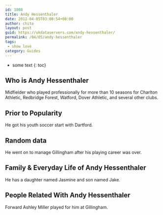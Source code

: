 ```yaml
---
id: 1008
title: Andy Hessenthaler
date: 2012-04-05T03:00:54+00:00
author: chito
layout: post
guid: https://ukdataservers.com/andy-hessenthaler/
permalink: /04/05/andy-hessenthaler
tags:
 - show love
category: Guides
---
```


* some text
{: toc}


## Who is  Andy Hessenthaler
                  
                  
                  
Midfielder who played professionally for more than 10 seasons for Charlton Athletic, Redbridge Forest, Watford, Dover Athletic, and several other clubs.
                  
                
                
                
## Prior to Popularity 
                  
                  
                  
He got his youth soccer start with Dartford.
                  
                
                
                
## Random data 
                  
                  
                  
He went on to manage Gillingham after his playing career was over.
                  
                
                
                
## Family & Everyday Life of Andy Hessenthaler
                  
                  
                  
He has a daughter named Jasmine and son named Jake.
                  
                
                
                
## People Related With  Andy Hessenthaler
                  
                  
                  
Forward Ashley Miller played for him at Gillingham.
                  
                
              
            
          
          
          
    
    
  
